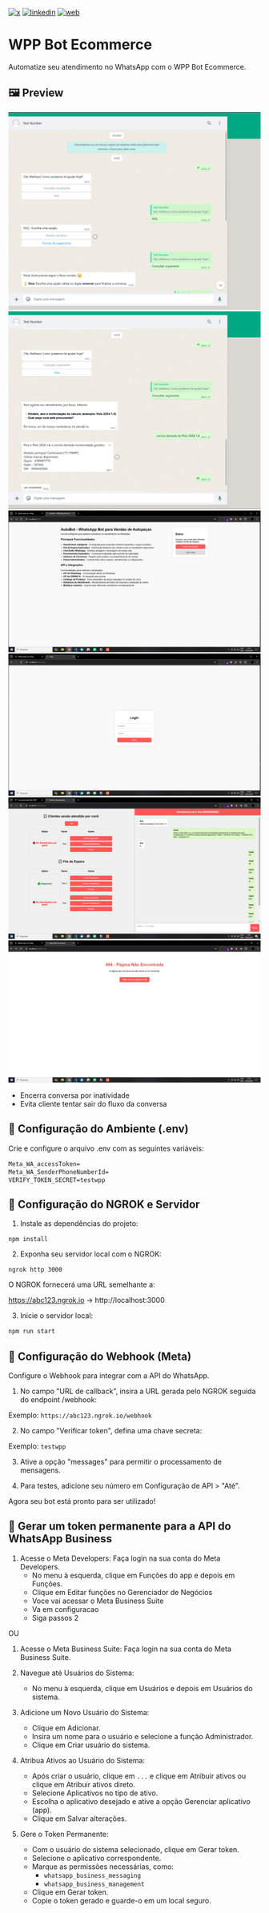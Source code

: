 [![x](https://img.shields.io/badge/X-000000?style=for-the-badge&logo=X&logoColor=white)](https://twitter.com/t_h_e_u)
[![linkedin](https://img.shields.io/badge/Linkedin-0A66C2?style=for-the-badge&logo=linkedin&logoColor=white)](https://www.linkedin.com/in/matheusgbatista/)
[![web](https://img.shields.io/badge/web-000000?style=for-the-badge&logo=web&logoColor=white)](https://t-heu.github.io)

# WPP Bot Ecommerce

Automatize seu atendimento no WhatsApp com o WPP Bot Ecommerce.

## 🖼️ Preview

![Screen 1](docs/image.png "Screen 1")
![Screen 2](docs/preview.png "Screen 2")
![Screen 3](docs/a.png "Screen 3")
![Screen 4](docs/b.png "Screen 4")
![Screen 5](docs/c.png "Screen 5")
![Screen 6](docs/d.png "Screen 6")

- Encerra conversa por inatividade
- Evita cliente tentar sair do fluxo da conversa

## 📌 Configuração do Ambiente (.env)

Crie e configure o arquivo .env com as seguintes variáveis:
```
Meta_WA_accessToken=
Meta_WA_SenderPhoneNumberId=
VERIFY_TOKEN_SECRET=testwpp
```

## 🚀 Configuração do NGROK e Servidor

1. Instale as dependências do projeto:
```
npm install
```

2. Exponha seu servidor local com o NGROK:
```
ngrok http 3000
```
O NGROK fornecerá uma URL semelhante a:

https://abc123.ngrok.io -> http://localhost:3000

3. Inicie o servidor local:

```sh
npm run start
```

## 🔗 Configuração do Webhook (Meta)

Configure o Webhook para integrar com a API do WhatsApp.

1. No campo "URL de callback", insira a URL gerada pelo NGROK seguida do endpoint /webhook:

Exemplo: `https://abc123.ngrok.io/webhook`

2. No campo "Verificar token", defina uma chave secreta:

Exemplo: `testwpp`

3. Ative a opção "messages" para permitir o processamento de mensagens.

4. Para testes, adicione seu número em Configuração de API > "Até".

Agora seu bot está pronto para ser utilizado!

## 🔗 Gerar um token permanente para a API do WhatsApp Business

1. Acesse o Meta Developers: Faça login na sua conta do Meta Developers.
    - No menu à esquerda, clique em Funções do app e depois em Funções.
    - Clique em Editar funções no Gerenciador de Negócios
    - Voce vai acessar o Meta Business Suite
    - Va em configuracao
    - Siga passos 2

OU

1. Acesse o Meta Business Suite: Faça login na sua conta do Meta Business Suite.

2. Navegue até Usuários do Sistema:

    - No menu à esquerda, clique em Usuários e depois em Usuários do sistema.

3. Adicione um Novo Usuário do Sistema:

    - Clique em Adicionar.
    - Insira um nome para o usuário e selecione a função Administrador.
    - Clique em Criar usuário do sistema.

4. Atribua Ativos ao Usuário do Sistema:

    - Após criar o usuário, clique em `...` e clique em Atribuir ativos ou clique em Atribuir ativos direto.
    - Selecione Aplicativos no tipo de ativo.
    - Escolha o aplicativo desejado e ative a opção Gerenciar aplicativo (app).
    - Clique em Salvar alterações.

5. Gere o Token Permanente:

    - Com o usuário do sistema selecionado, clique em Gerar token.
    - Selecione o aplicativo correspondente.
    - Marque as permissões necessárias, como:
      - `whatsapp_business_messaging`
      - `whatsapp_business_management`
    - Clique em Gerar token.
    - Copie o token gerado e guarde-o em um local seguro.
